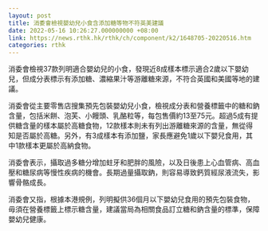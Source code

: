 ```yaml
---
layout: post
title: 消委會檢視嬰幼兒小食含添加糖等物不符英美建議　　
date: 2022-05-16 10:26:27.000000000 +08:00
link: https://news.rthk.hk/rthk/ch/component/k2/1648705-20220516.htm
categories: rthk
---
```


消委會檢視37款列明適合嬰幼兒的小食，發現近8成樣本標示適合2歲以下嬰幼兒，但成分表標示有添加糖、濃縮果汁等游離糖來源，不符合英國和美國等地的建議。

消委會從主要零售店搜集預先包裝嬰幼兒小食，檢視成分表和營養標籤中的糖和鈉含量，包括米餅、泡芙、小饅頭、乳酪粒等，每包售價約13至75元。超過5成有提供糖含量的樣本屬於高糖食物，12款樣本則未有列出游離糖來源的含量，無從得知是否屬於高糖。另外，有3成樣本有添加鹽，家長應避免1歲以下嬰兒食用，其中1款樣本更屬於高納食物。

消委會表示，攝取過多糖分增加蛀牙和肥胖的風險，以及日後患上心血管病、高血壓和糖尿病等慢性疾病的機會。長期過量攝取鈉，則容易導致鈣質經尿液流失，影響骨骼成長。

消委會又指，根據本港規例，列明擬供36個月以下嬰幼兒食用的預先包裝食物，毋須在營養標籤上標示糖含量，建議當局為相關食品訂立糖和鈉含量的標準，保障嬰幼兒健康。
